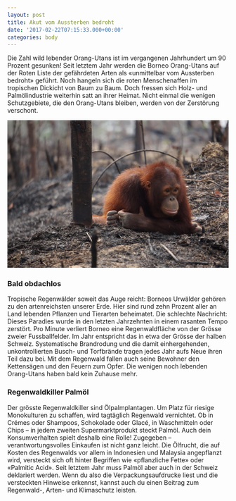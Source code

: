 ```yaml
---
layout: post
title: Akut vom Aussterben bedroht
date: '2017-02-22T07:15:33.000+00:00'
categories: body
---
```

<span style="font-weight: normal;">Die Zahl wild lebender Orang-Utans ist im vergangenen Jahrhundert um 90 Prozent gesunken! Seit letztem Jahr werden die Borneo Orang-Utans auf der Roten Liste der gefährdeten Arten als «unmittelbar vom Aussterben bedroht» geführt. Noch hangeln sich die roten Menschenaffen im tropischen Dickicht von Baum zu Baum. Doch fressen sich Holz- und Palmölindustrie weiterhin satt an ihrer Heimat. Nicht einmal die wenigen Schutzgebiete, die den Orang-Utans bleiben, werden von der Zerstörung verschont.</span>

![](/uploads/2017/03/04/hanging-out-by-tree.jpg)

### **Bald obdachlos**

<span style="font-weight: normal;">Tropische Regenwälder soweit das Auge reicht: Borneos Urwälder gehören zu den artenreichsten unserer Erde. Hier sind rund zehn Prozent aller an Land lebenden Pflanzen und Tierarten beheimatet. Die schlechte Nachricht: Dieses Paradies wurde in den letzten Jahrzehnten in einem rasanten Tempo zerstört. Pro Minute verliert Borneo eine Regenwaldfläche von der Grösse zweier Fussballfelder. Im Jahr entspricht das in etwa der Grösse der halben Schweiz. Systematische Brandrodung und die damit einhergehenden, unkontrollierten Busch- und Torfbrände tragen jedes Jahr aufs Neue ihren Teil dazu bei. Mit dem Regenwald fallen auch seine Bewohner den Kettensägen und den Feuern zum Opfer. Die wenigen noch lebenden Orang-Utans haben bald kein Zuhause mehr.</span>

### **Regenwaldkiller Palmöl**

<span style="font-weight: normal;">Der grösste Regenwaldkiller sind Ölpalmplantagen. Um Platz für riesige Monokulturen zu schaffen, wird tagtäglich Regenwald vernichtet. Ob in Crémes oder Shampoos, Schokolade oder Glacé, in Waschmitteln oder Chips – in jedem zweiten Supermarktprodukt steckt Palmöl. Auch dein Konsumverhalten spielt deshalb eine Rolle! Zugegeben – verantwortungsvolles Einkaufen ist nicht ganz leicht. Die Ölfrucht, die auf Kosten des Regenwalds vor allem in Indonesien und Malaysia angepflanzt wird, versteckt sich oft hinter Begriffen wie «pflanzliche Fette» oder «Palmitic Acid». Seit letztem Jahr muss Palmöl aber auch in der Schweiz deklariert werden. Wenn du also die Verpackungsaufdrucke liest und die versteckten Hinweise erkennst, kannst auch du einen Beitrag zum Regenwald-, Arten- und Klimaschutz leisten.</span>